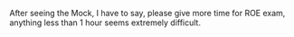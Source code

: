 After seeing the Mock, I have to say, please give more time for ROE exam,
anything less than 1 hour seems extremely difficult.